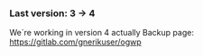 ### Last version: 3 -> 4
We´re working in version 4 actually
Backup page: https://gitlab.com/gnerikuser/ogwp
